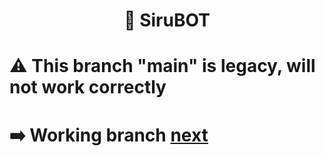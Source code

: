 <h1 align="center"> 📃 SiruBOT</h1>

# ⚠️ This branch "main" is legacy, will not work correctly
# ➡️ Working branch [next](https://github.com/SiruBOT/SiruBOT/tree/next)
